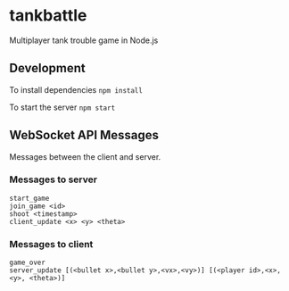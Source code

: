 # tankbattle
Multiplayer tank trouble game in Node.js

## Development

To install dependencies
`npm install`

To start the server
`npm start`

## WebSocket API Messages

Messages between the client and server.

### Messages to server

```
start_game
join_game <id>
shoot <timestamp>
client_update <x> <y> <theta>
```

### Messages to client

```
game_over
server_update [(<bullet x>,<bullet y>,<vx>,<vy>)] [(<player id>,<x>,<y>, <theta>)]
```
